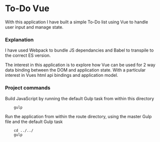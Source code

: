 # To-Do Vue

With this application I have built a simple To-Do list using Vue to handle user input and manage state.

### Explanation ###

I have used Webpack to bundle JS dependancies and Babel to transpile to the correct ES version.

The interest in this application is to explore how Vue can be used for 2 way data binding between the DOM and application state. With a particular interest in Vues html api bindings and application model.

### Project commands ###

Build JavaScript by running the default Gulp task from within this directory
```
    gulp
```

Run the application from within the route directory, using the master Gulp file and the default Gulp task
```
    cd ../../
    gulp
```
